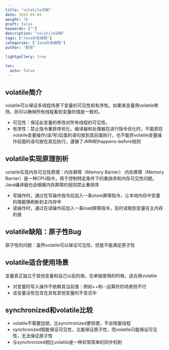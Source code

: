 ```yaml
---  
title: "volatile详解"  
date: 2018-04-04
weight: 70  
draft: false  
keywords: [""]  
description: "volatile详解"  
tags: ["Java并发编程"]
categories: ["Java并发编程"]  
author: "默哥"  

lightgallery: true

toc:
  auto: false
---
```


## volatile简介
volatile可以保证多线程场景下变量的可见性和有序性。如果某变量用volatile修饰，则可以确保所有线程看到变量的值是一致的。
* 可见性：保证此变量的修改对所有线程的可见性。
* 有序性：禁止指令重排序优化，编译器和处理器在进行指令优化时，不能把在volatile变量操作(读/写)后面的语句放到其前面执行，也不能将volatile变量操作前面的语句放在其后执行。遵循了JMM的happens-before规则
## volatile实现原理剖析
volatile实现内存可见性原理：内存屏障（Memory Barrier）
内存屏障（Memory Barrier）是一种CPU指令，用于控制特定条件下的重排序和内存可见性问题。Java编译器也会根据内存屏障的规则禁止重排序
* 写操作时，通过在写操作指令后加入一条store屏障指令，让本地内存中变量的值能够刷新到主内存中
* 读操作时，通过在读操作前加入一条load屏障指令，及时读取到变量在主内存的值

## volatile缺陷：原子性Bug
原子性的问题：虽然volatile可以保证可见性，但是不能满足原子性
## volatile适合使用场景
变量真正独立于其他变量和自己以前的值，在单独使用的时候，适合用volatile
* 对变量的写入操作不依赖其当前值：例如++和--运算符的场景则不行
* 该变量没有包含在具有其他变量的不变式中

## synchronized和volatile比较
* volatile不需要加锁，比synchronized更轻便，不会阻塞线程
* synchronized既能保证可见性，又能保证原子性，而volatile只能保证可见性，无法保证原子性
* 与synchronized相比volatile是一种非常简单的同步机制